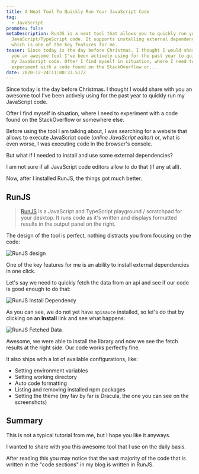 ```yaml
---
title: A Neat Tool To Quickly Run Your JavaScript Code
tag:
  - JavaScript
promote: false
metaDescription: RunJS is a neat tool that allows you to quickly run your
  JavaScript/TypeScript code. It supports installing external dependencies,
  which is one of the key features for me.
teaser: Since today is the day before Christmas. I thought I would share with
  you an awesome tool I've been actively using for the past year to quickly run
  my JavaScript code. Ofter I find myself in situation, where I need to
  experiment with a code found on the StackOverflow or...
date: 2020-12-24T11:00:33.517Z
---
```

Since today is the day before Christmas. I thought I would share with you an awesome tool I've been actively using for the past year to quickly run my JavaScript code.

Ofter I find myself in situation, where I need to experiment with a code found on the StackOverflow or somewhere else.

Before using the tool I am talking about, I was searching for a website that allows to execute JavaScript code (*online JavaScript editor*) or, what is even worse, I was executing code in the browser's console.

But what if I needed to install and use some external dependencies?

I am not sure if all JavaScript code editors allow to do that (if any at all).

Now, after I installed RunJS, the things got much better.

## RunJS

> [RunJS](https://runjs.dev/) is a JavaScript and TypeScript playground / scratchpad for your desktop. It runs code as it's written and displays formatted results in the output panel on the right.

The design of the tool is perfect, nothing distracts you from focusing on the code:

![RunJS design](/img/screenshot-2020-12-24-at-12.12.44.png "RunJS design")

One of the key features for me is an ability to install external dependencies in one click.

Let's say we need to quickly fetch the data from an api and see if our code is good enough to do that:

![RunJS Install Dependency](/img/screenshot-2020-12-24-at-12.23.38.png "RunJS Install Dependency")

As you can see, we do not yet have `apisauce` installed, so let's do that by clicking on an **Install** link and see what happens:

![RunJS Fetched Data](/img/screenshot-2020-12-24-at-12.24.13.png "RunJS Fetched Data")

Awesome, we were able to install the library and now we see the fetch results at the right side. Our code works perfectly fine.

It also ships with a lot of available configurations, like:

* Setting environment variables
* Setting working directory
* Auto code formatting
* Listing and removing installed npm packages
* Setting the theme (my fav by far is Dracula, the one you can see on the screenshots)

## Summary

This is not a typical tutorial from me, but I hope you like it anyways.

I wanted to share with you this awesome tool that I use on the daily basis.

After reading this you may notice that the vast majority of the code that is written in the "code sections" in my blog is written in RunJS.